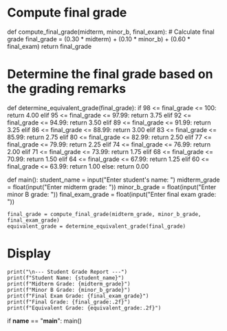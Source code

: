 # Compute final grade
def compute_final_grade(midterm, minor_b, final_exam):
    # Calculate final grade
    final_grade = (0.30 * midterm) + (0.10 * minor_b) + (0.60 * final_exam)
    return final_grade

# Determine the final grade based on the grading remarks
def determine_equivalent_grade(final_grade):
    if 98 <= final_grade <= 100:
        return 4.00
    elif 95 <= final_grade <= 97.99:
        return 3.75
    elif 92 <= final_grade <= 94.99:
        return 3.50
    elif 89 <= final_grade <= 91.99:
        return 3.25
    elif 86 <= final_grade <= 88.99:
        return 3.00
    elif 83 <= final_grade <= 85.99:
        return 2.75
    elif 80 <= final_grade <= 82.99:
        return 2.50
    elif 77 <= final_grade <= 79.99:
        return 2.25
    elif 74 <= final_grade <= 76.99:
        return 2.00
    elif 71 <= final_grade <= 73.99:
        return 1.75
    elif 68 <= final_grade <= 70.99:
        return 1.50
    elif 64 <= final_grade <= 67.99:
        return 1.25
    elif 60 <= final_grade <= 63.99:
        return 1.00
    else:
        return 0.00


def main():
    student_name = input("Enter student's name: ")
    midterm_grade = float(input("Enter midterm grade: "))
    minor_b_grade = float(input("Enter minor B grade: "))
    final_exam_grade = float(input("Enter final exam grade: "))

    final_grade = compute_final_grade(midterm_grade, minor_b_grade, final_exam_grade)
    equivalent_grade = determine_equivalent_grade(final_grade)

# Display
    print("\n--- Student Grade Report ---")
    print(f"Student Name: {student_name}")
    print(f"Midterm Grade: {midterm_grade}")
    print(f"Minor B Grade: {minor_b_grade}")
    print(f"Final Exam Grade: {final_exam_grade}")
    print(f"Final Grade: {final_grade:.2f}")
    print(f"Equivalent Grade: {equivalent_grade:.2f}")


if __name__ == "__main__":
    main()
